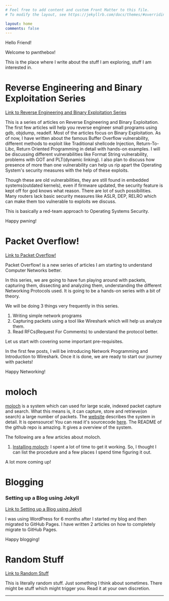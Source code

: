 ```yaml
---
# Feel free to add content and custom Front Matter to this file.
# To modify the layout, see https://jekyllrb.com/docs/themes/#overriding-theme-defaults

layout: home
comments: false
---
```


Hello Friend!

Welcome to pwnthebox!

This is the place where I write about the stuff I am exploring, stuff I am interested in.

# Reverse Engineering and Binary Exploitation Series

[Link to Reverse Engineering and Binary Exploitation Series](/reverse/engineering/and/binary/exploitation/series/2019/03/25/reverse-engineering-and-binary-exploitation-series-mainpage.html) 

This is a series of articles on Reverse Engineering and Binary Exploitation. The first few articles will help you reverse engineer small programs using gdb, objdump, readelf. Most of the articles focus on Binary Exploitation. As of now, I have written about the famous Buffer Overflow vulnerability, different methods to exploit like Traditional shellcode Injection, Return-To-Libc, Return Oriented Programming in detail with hands-on examples. I will be discussing different vulnerabilities like Format String vulnerability, problems with GOT and PLT(dynamic linking). I also plan to discuss how presence of more than one vulnerability can help us rip apart the Operating System's security measures with the help of these exploits.

Though these are old vulnerabilities, they are still found in embedded systems(outdated kernels), even if firmware updated, the security feature is kept off for god knows what reason. There are lot of such possibilities. Many routers lack basic security measures like ASLR, DEP, RELRO which can make them too vulnerable to exploits we discuss. 

This is basically a red-team approach to Operating Systems Security.

Happy pwning!
           
# Packet Overflow!

[Link to Packet Overflow!](/packet/overflow/2019/03/25/packet-overflow-mainpage.html)

Packet Overflow! is a new series of articles I am starting to understand Computer Networks better.

In this series, we are going to have fun playing around with packets, capturing them, dissecting and analyzing them, understanding the different Networking Protocols used. It is going to be a hands-on series with a bit of theory.

We will be doing 3 things very frequently in this series.

1. Writing simple network programs
2. Capturing packets using a tool like Wireshark which will help us analyze them.
3. Read RFCs(Request For Comments) to understand the protocol better.

Let us start with covering some important pre-requisites.

In the first few posts, I will be introducing Network Programming and Introduction to Wireshark. Once it is done, we are ready to start our journey with packets!

Happy Networking!

# moloch

[moloch](https://molo.ch) is a system which can used for large scale, indexed packet capture and search. What this means is, it can capture, store and retrieve(on search) a large number of packets. The [website](https://molo.ch) describes the system in detail. It is opensource! You can read it's sourcecode [here](https://github.com/aol/moloch). The README of the github repo is amazing. It gives a overview of the system.

The following are a few articles about moloch. 

1. [Installing moloch](/moloch/2019/05/22/installing-moloch.html): I spent a lot of time to get it working. So, I thought I can list the procedure and a few places I spend time figuring it out.

A lot more coming up!

# Blogging

### Setting up a Blog using Jekyll

[Link to Setting up a Blog using Jekyll](/blogging/2019/03/25/setting-up-a-blog-using-jekyll-mainpage.html)

I was using WordPress for 6 months after I started my blog and then migrated to GitHub Pages. I have written 2 articles on how to completely migrate to GitHub Pages.

Happy blogging!

# Random Stuff

[Link to Random Stuff](/random/stuff/2019/04/28/random-stuff-mainpage.html)

This is literally random stuff. Just something I think about sometimes. There might be stuff which might trigger you. Read it at your own discretion. 

---------------------------------------------------
